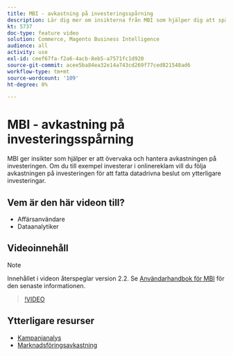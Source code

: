 ```yaml
---
title: MBI - avkastning på investeringsspårning
description: Lär dig mer om insikterna från MBI som hjälper dig att spåra din avkastning på investeringen.
kt: 5737
doc-type: feature video
solution: Commerce, Magento Business Intelligence
audience: all
activity: use
exl-id: ceef67fa-f2a6-4acb-8eb5-a7571fc1d920
source-git-commit: acee5ba84ea32e14a743cd269f77ced821548ad6
workflow-type: tm+mt
source-wordcount: '109'
ht-degree: 0%

---
```


# MBI - avkastning på investeringsspårning

MBI ger insikter som hjälper er att övervaka och hantera avkastningen på investeringen. Om du till exempel investerar i onlinereklam vill du följa avkastningen på investeringen för att fatta datadrivna beslut om ytterligare investeringar.

## Vem är den här videon till?

- Affärsanvändare
- Dataanalytiker

## Videoinnehåll

>[!NOTE]
>
>Innehållet i videon återspeglar version 2.2. Se [Användarhandbok för MBI](https://docs.magento.com/mbi/) för den senaste informationen.

>[!VIDEO](https://video.tv.adobe.com/v/35991?quality=12&learn=on)

## Ytterligare resurser

- [Kampanjanalys](https://docs.magento.com/mbi/data-analyst/analysis/camp-analysis.html)
- [Marknadsföringsavkastning](https://docs.magento.com/mbi/data-analyst/analysis/marketing-roi.html)
